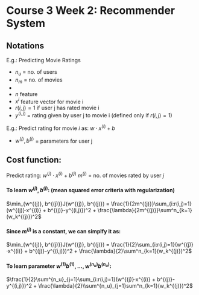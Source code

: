 # Course 3 Week 2: Recommender System

## Notations
E.g.: Predicting Movie Ratings
+ $n_u$ = no. of users
+ $n_m$ = no. of movies
+ 
+ $n$ feature
+ $x^{i}$ feature vector for movie i
+ $r(i,j) = 1$ if user j has rated movie i
+ $y^{(i,j)}$ = rating given by user j to movie i (defined only if $r(i,j) = 1$)

E.g.: Predict rating for movie $i$ as: $w·x^{(i)} + b$
+ $w^{(j)}, b^{(j)}$ = parameters for user j

## Cost function:
Predict rating: $w^{(j)}·x^{(i)} + b^{(j)}$
$m^{(j)}$ = no. of movies rated by user $j$
#### To learn $w^{(j)}, b^{(j)}$: (mean squared error criteria with regularization)
$\min_{w^{(j)}, b^{(j)}}J(w^{(j)}, b^{(j)}) = \frac{1}{2m^{(j)}}\sum_{i:r(i,j)=1}(w^{(j)}·x^{(i)} + b^{(j)}-y^{(i,j)})^2 + \frac{\lambda}{2m^{(j)}}\sum^n_{k=1}(w_k^{(j)})^2$
#### Since $m^{(j)}$ is a constant, we can simplfy it as:
$\min_{w^{(j)}, b^{(j)}}J(w^{(j)}, b^{(j)}) = \frac{1}{2}\sum_{i:r(i,j)=1}(w^{(j)}·x^{(i)} + b^{(j)}-y^{(i,j)})^2 + \frac{\lambda}{2}\sum^n_{k=1}(w_k^{(j)})^2$
#### To learn parameter $w^{(1)} b^{(1)}, ..., w^{(n_u)} b^{(n_u)}$:
$\frac{1}{2}\sum^{n_u}_{j=1}\sum_{i:r(i,j)=1}(w^{(j)}·x^{(i)} + b^{(j)}-y^{(i,j)})^2 + \frac{\lambda}{2}\\sum^{n_u}_{j=1}sum^n_{k=1}(w_k^{(j)})^2$